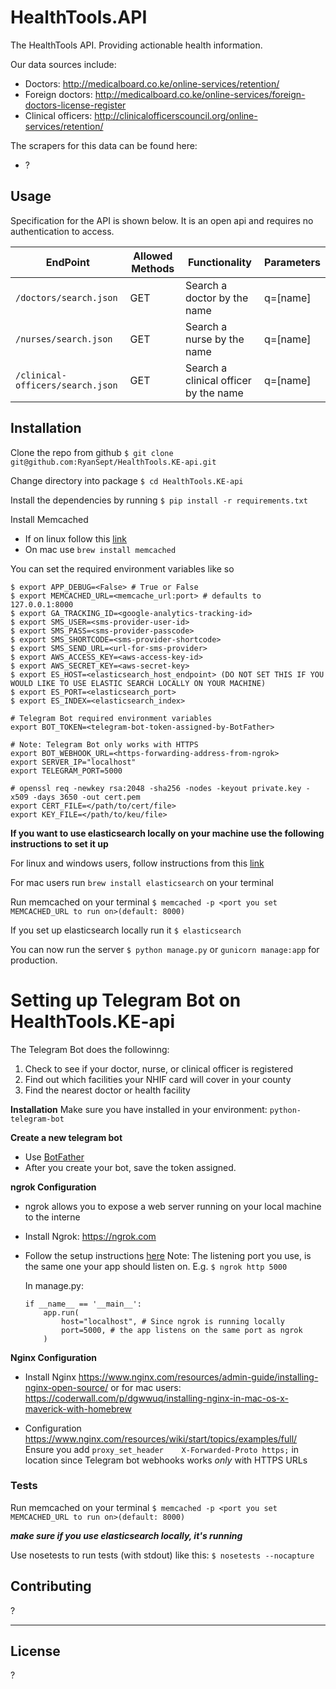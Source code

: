 # HealthTools.API

The HealthTools API. Providing actionable health information.

Our data sources include: 

- Doctors: http://medicalboard.co.ke/online-services/retention/
- Foreign doctors: http://medicalboard.co.ke/online-services/foreign-doctors-license-register
- Clinical officers: http://clinicalofficerscouncil.org/online-services/retention/

The scrapers for this data can be found here:

- ?

## Usage

Specification for the API is shown below. It is an open api and requires no authentication to access.


| EndPoint                            | Allowed Methods  | Functionality                                            | Parameters |
|-------------------------------------|------------------|----------------------------------------------------------|------------|
| `/doctors/search.json`              | GET              | Search a doctor by the name                              | q=[name]   |
| `/nurses/search.json`               | GET              | Search a nurse by the name                               | q=[name]   |
| `/clinical-officers/search.json`    | GET              | Search a clinical officer by the name                    | q=[name]   |


## Installation

Clone the repo from github `$ git clone git@github.com:RyanSept/HealthTools.KE-api.git`

Change directory into package `$ cd HealthTools.KE-api`

Install the dependencies by running `$ pip install -r requirements.txt`

Install Memcached
 * If on linux follow this [link](https://github.com/memcached/memcached/wiki/Install)
 * On mac use `brew install memcached`

You can set the required environment variables like so
```<>
$ export APP_DEBUG=<False> # True or False
$ export MEMCACHED_URL=<memcache_url:port> # defaults to 127.0.0.1:8000
$ export GA_TRACKING_ID=<google-analytics-tracking-id>
$ export SMS_USER=<sms-provider-user-id>
$ export SMS_PASS=<sms-provider-passcode>
$ export SMS_SHORTCODE=<sms-provider-shortcode>
$ export SMS_SEND_URL=<url-for-sms-provider>
$ export AWS_ACCESS_KEY=<aws-access-key-id>
$ export AWS_SECRET_KEY=<aws-secret-key>
$ export ES_HOST=<elasticsearch_host_endpoint> (DO NOT SET THIS IF YOU WOULD LIKE TO USE ELASTIC SEARCH LOCALLY ON YOUR MACHINE)
$ export ES_PORT=<elasticsearch_port>
$ export ES_INDEX=<elasticsearch_index>

# Telegram Bot required environment variables
export BOT_TOKEN=<telegram-bot-token-assigned-by-BotFather>

# Note: Telegram Bot only works with HTTPS
export BOT_WEBHOOK_URL=<https-forwarding-address-from-ngrok>
export SERVER_IP="localhost"
export TELEGRAM_PORT=5000

# openssl req -newkey rsa:2048 -sha256 -nodes -keyout private.key -x509 -days 3650 -out cert.pem
export CERT_FILE=</path/to/cert/file>
export KEY_FILE=</path/to/keu/file>
```
**If you want to use elasticsearch locally on your machine use the following instructions to set it up**

For linux and windows users, follow instructions from this [link](https://www.elastic.co/guide/en/elasticsearch/reference/current/setup.html)

For mac users run `brew install elasticsearch` on your terminal

Run memcached on your terminal `$ memcached -p <port you set MEMCACHED_URL to run on>(default: 8000)`

If you set up elasticsearch locally run it `$ elasticsearch`

You can now run the server `$ python manage.py` or `gunicorn manage:app` for production.

# Setting up Telegram Bot on HealthTools.KE-api
The Telegram Bot does the followinng:
1. Check to see if your doctor, nurse, or clinical officer is registered
2. Find out which facilities your NHIF card will cover in your county
3. Find the nearest doctor or health facility

**Installation**
Make sure you have installed in your environment: `python-telegram-bot`

**Create a new telegram bot**
- Use [BotFather](https://telegram.me/BotFather)
- After you create your bot, save the token assigned.

**ngrok Configuration**
- ngrok allows you to expose a web server running on your local machine to the interne
- Install Ngrok: https://ngrok.com
- Follow the setup instructions [here](https://ngrok.com/docs#expose)
    Note: The listening port you use, is the same one your app should listen on. E.g.
    ```$ ngrok http 5000```

    In manage.py:
    ```
    if __name__ == '__main__':
        app.run(
            host="localhost", # Since ngrok is running locally
            port=5000, # the app listens on the same port as ngrok
        )
    ```

**Nginx Configuration**
- Install Nginx
    https://www.nginx.com/resources/admin-guide/installing-nginx-open-source/
    or
    for mac users: https://coderwall.com/p/dgwwuq/installing-nginx-in-mac-os-x-maverick-with-homebrew

- Configuration
    https://www.nginx.com/resources/wiki/start/topics/examples/full/
    Ensure you add `proxy_set_header    X-Forwarded-Proto https;` in location since Telegram bot webhooks works *only* with HTTPS URLs

### Tests

Run memcached on your terminal `$ memcached -p <port you set MEMCACHED_URL to run on>(default: 8000)`

_**make sure if you use elasticsearch locally, it's running**_

Use nosetests to run tests (with stdout) like this:
```$ nosetests --nocapture```



## Contributing

?

---

## License

?
